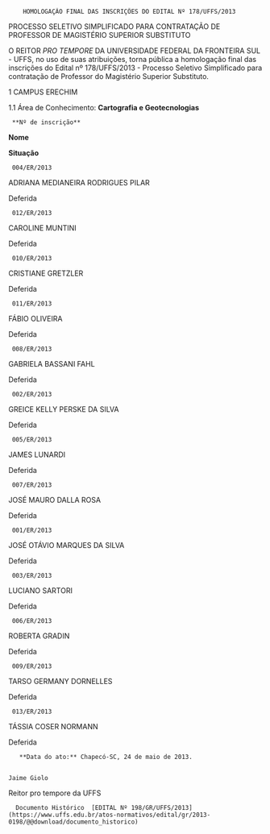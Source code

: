         HOMOLOGAÇÃO FINAL DAS INSCRIÇÕES DO EDITAL Nº 178/UFFS/2013  

PROCESSO SELETIVO SIMPLIFICADO PARA CONTRATAÇÃO DE PROFESSOR DE MAGISTÉRIO SUPERIOR SUBSTITUTO

 O REITOR *PRO TEMPORE* DA UNIVERSIDADE FEDERAL DA FRONTEIRA SUL - UFFS, no uso de suas atribuições, torna pública a homologação final das inscrições do Edital nº 178/UFFS/2013 - Processo Seletivo Simplificado para contratação de Professor do Magistério Superior Substituto.

  

 1 CAMPUS ERECHIM

 1.1 Área de Conhecimento: **Cartografia e Geotecnologias**

     **Nº de inscrição**

   **Nome**

   **Situação**

     004/ER/2013

   ADRIANA MEDIANEIRA RODRIGUES PILAR

   Deferida

     012/ER/2013

   CAROLINE MUNTINI

   Deferida

     010/ER/2013

   CRISTIANE GRETZLER

   Deferida

     011/ER/2013

   FÁBIO OLIVEIRA

   Deferida

     008/ER/2013

   GABRIELA BASSANI FAHL

   Deferida

     002/ER/2013

   GREICE KELLY PERSKE DA SILVA

   Deferida

     005/ER/2013

   JAMES LUNARDI

   Deferida

     007/ER/2013

   JOSÉ MAURO DALLA ROSA

   Deferida

     001/ER/2013

   JOSÉ OTÁVIO MARQUES DA SILVA

   Deferida

     003/ER/2013

   LUCIANO SARTORI

   Deferida

     006/ER/2013

   ROBERTA GRADIN

   Deferida

     009/ER/2013

   TARSO GERMANY DORNELLES

   Deferida

     013/ER/2013

   TÁSSIA COSER NORMANN

   Deferida

       **Data do ato:** Chapecó-SC, 24 de maio de 2013.   
 

    Jaime Giolo   
 Reitor pro tempore da UFFS 

      Documento Histórico  [EDITAL Nº 198/GR/UFFS/2013](https://www.uffs.edu.br/atos-normativos/edital/gr/2013-0198/@@download/documento_historico)     
      